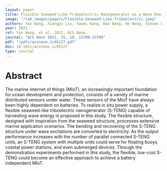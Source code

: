 ```yaml
---
layout: paper
title: Flexible Seaweed-Like Triboelectric Nanogenerator as a Wave Energy Harvester Powering Marine Internet of Things
image: "/lab_images/papers/Flexible-Seaweed-Like-Triboelectric.jpeg"
authors: Yan Wang, Xiangyu Liu, Yawei Wang, Hao Wang, He Wang, Steven L. Zhang, Tiancong Zhao, Minyi Xu and Zhong Lin Wang
year: 2021
ref: Yan Wang. et al. 2021. ACS Nano.
journal: "ACS Nano 2021, 15, 10, 15700–15709"
pdf: "/pdfs/acsnano.1c05127.pdf"
doi: 10.1021/acsnano.1c05127
type: journal
---
```


# Abstract

The marine internet of things (MIoT), an increasingly important foundation for ocean development and protection, consists of a variety of marine distributed sensors under water. These sensors of the MIoT have always been highly dependent on batteries. To realize in situ power supply, a flexible seaweed-like triboelectric nanogenerator (S-TENG) capable of harvesting wave energy is proposed in this study. The flexible structure, designed with inspiration from the seaweed structure, processes extensive marine application scenarios. The bending and recovering of the S-TENG structure under wave excitations are converted to electricity. As the output performance increases with the number of parallel connected S-TENG units, an S-TENG system with multiple units could serve for floating buoys, coastal power stations, and even submerged devices. Through the demonstration experiments performed in this study, the flexible, low-cost S-TENG could become an effective approach to achieve a battery independent MIoT.
